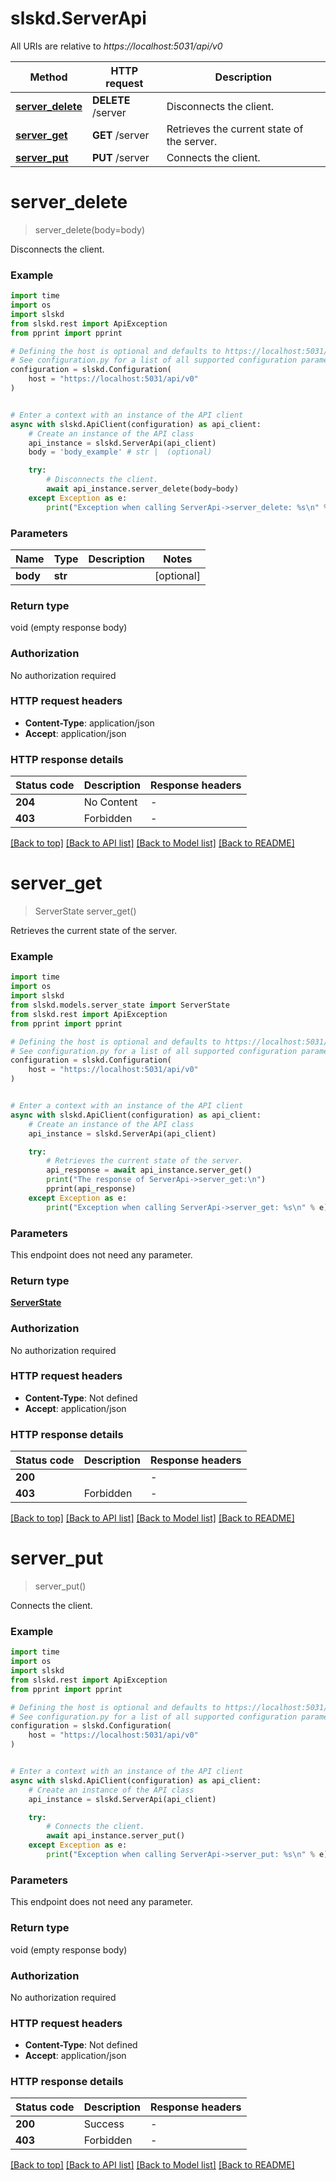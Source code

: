 # slskd.ServerApi

All URIs are relative to *https://localhost:5031/api/v0*

Method | HTTP request | Description
------------- | ------------- | -------------
[**server_delete**](ServerApi.md#server_delete) | **DELETE** /server | Disconnects the client.
[**server_get**](ServerApi.md#server_get) | **GET** /server | Retrieves the current state of the server.
[**server_put**](ServerApi.md#server_put) | **PUT** /server | Connects the client.


# **server_delete**
> server_delete(body=body)

Disconnects the client.

### Example

```python
import time
import os
import slskd
from slskd.rest import ApiException
from pprint import pprint

# Defining the host is optional and defaults to https://localhost:5031/api/v0
# See configuration.py for a list of all supported configuration parameters.
configuration = slskd.Configuration(
    host = "https://localhost:5031/api/v0"
)


# Enter a context with an instance of the API client
async with slskd.ApiClient(configuration) as api_client:
    # Create an instance of the API class
    api_instance = slskd.ServerApi(api_client)
    body = 'body_example' # str |  (optional)

    try:
        # Disconnects the client.
        await api_instance.server_delete(body=body)
    except Exception as e:
        print("Exception when calling ServerApi->server_delete: %s\n" % e)
```


### Parameters

Name | Type | Description  | Notes
------------- | ------------- | ------------- | -------------
 **body** | **str**|  | [optional]

### Return type

void (empty response body)

### Authorization

No authorization required

### HTTP request headers

 - **Content-Type**: application/json
 - **Accept**: application/json

### HTTP response details
| Status code | Description | Response headers |
|-------------|-------------|------------------|
**204** | No Content |  -  |
**403** | Forbidden |  -  |

[[Back to top]](#) [[Back to API list]](../README.md#documentation-for-api-endpoints) [[Back to Model list]](../README.md#documentation-for-models) [[Back to README]](../README.md)

# **server_get**
> ServerState server_get()

Retrieves the current state of the server.

### Example

```python
import time
import os
import slskd
from slskd.models.server_state import ServerState
from slskd.rest import ApiException
from pprint import pprint

# Defining the host is optional and defaults to https://localhost:5031/api/v0
# See configuration.py for a list of all supported configuration parameters.
configuration = slskd.Configuration(
    host = "https://localhost:5031/api/v0"
)


# Enter a context with an instance of the API client
async with slskd.ApiClient(configuration) as api_client:
    # Create an instance of the API class
    api_instance = slskd.ServerApi(api_client)

    try:
        # Retrieves the current state of the server.
        api_response = await api_instance.server_get()
        print("The response of ServerApi->server_get:\n")
        pprint(api_response)
    except Exception as e:
        print("Exception when calling ServerApi->server_get: %s\n" % e)
```


### Parameters
This endpoint does not need any parameter.

### Return type

[**ServerState**](ServerState.md)

### Authorization

No authorization required

### HTTP request headers

 - **Content-Type**: Not defined
 - **Accept**: application/json

### HTTP response details
| Status code | Description | Response headers |
|-------------|-------------|------------------|
**200** |  |  -  |
**403** | Forbidden |  -  |

[[Back to top]](#) [[Back to API list]](../README.md#documentation-for-api-endpoints) [[Back to Model list]](../README.md#documentation-for-models) [[Back to README]](../README.md)

# **server_put**
> server_put()

Connects the client.

### Example

```python
import time
import os
import slskd
from slskd.rest import ApiException
from pprint import pprint

# Defining the host is optional and defaults to https://localhost:5031/api/v0
# See configuration.py for a list of all supported configuration parameters.
configuration = slskd.Configuration(
    host = "https://localhost:5031/api/v0"
)


# Enter a context with an instance of the API client
async with slskd.ApiClient(configuration) as api_client:
    # Create an instance of the API class
    api_instance = slskd.ServerApi(api_client)

    try:
        # Connects the client.
        await api_instance.server_put()
    except Exception as e:
        print("Exception when calling ServerApi->server_put: %s\n" % e)
```


### Parameters
This endpoint does not need any parameter.

### Return type

void (empty response body)

### Authorization

No authorization required

### HTTP request headers

 - **Content-Type**: Not defined
 - **Accept**: application/json

### HTTP response details
| Status code | Description | Response headers |
|-------------|-------------|------------------|
**200** | Success |  -  |
**403** | Forbidden |  -  |

[[Back to top]](#) [[Back to API list]](../README.md#documentation-for-api-endpoints) [[Back to Model list]](../README.md#documentation-for-models) [[Back to README]](../README.md)
